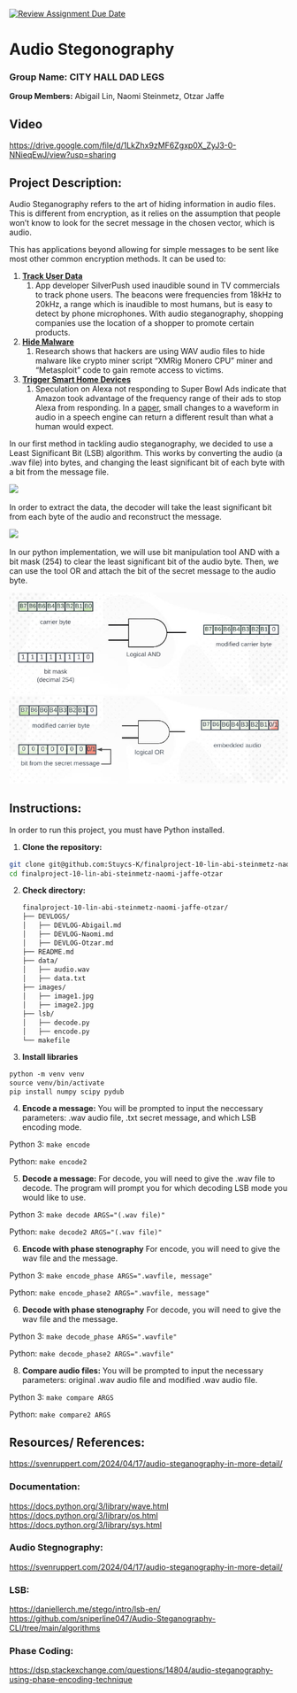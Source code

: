 [![Review Assignment Due Date](https://classroom.github.com/assets/deadline-readme-button-22041afd0340ce965d47ae6ef1cefeee28c7c493a6346c4f15d667ab976d596c.svg)](https://classroom.github.com/a/am3xLbu5)
# Audio Stegonography
 
### Group Name: CITY HALL DAD LEGS

**Group Members:** Abigail Lin, Naomi Steinmetz, Otzar Jaffe

## Video
https://drive.google.com/file/d/1LkZhx9zMF6Zgxp0X_ZyJ3-0-NNieqEwJ/view?usp=sharing
       
## Project Description:

Audio Steganography refers to the art of hiding information in audio files. This is different from encryption, as it relies on the assumption that people won’t know to look for the secret message in the chosen vector, which is audio.

This has applications beyond allowing for simple messages to be sent like most other common encryption methods. It can be used to:
1. **[Track User Data](https://arstechnica.com/information-technology/2017/05/theres-a-spike-in-android-apps-that-covertly-listen-for-inaudible-sounds-in-ads/)**
   1. App developer SilverPush used inaudible sound in TV commercials to track phone users. The beacons were frequencies from 18kHz to 20kHz, a range which is inaudible to most humans, but is easy to detect by phone microphones. With audio steganography, shopping companies use the location of a shopper to promote certain products.
2. **[Hide Malware](https://cisomag.com/hackers-using-steganography-in-wav-audio-files-to-hide-malware/)**
   1. Research shows that hackers are using WAV audio files to hide malware like crypto miner script “XMRig Monero CPU” miner and “Metasploit” code to gain remote access to victims.
3. **[Trigger Smart Home Devices](https://www.theverge.com/2018/2/2/16965484/amazon-alexa-super-bowl-ad-activate-frequency-commercial-echo)**
   1. Speculation on Alexa not responding to Super Bowl Ads indicate that Amazon took advantage of the frequency range of their ads to stop Alexa from responding. In a [paper](http://www.theregister.com/2018/01/11/ai_adversarial_attack_speech_recognition/), small changes to a waveform in audio in a speech engine can return a different result than what a human would expect.

In our first method in tackling audio steganography, we decided to use a Least Significant Bit (LSB) algorithm. This works by converting the audio (a .wav file) into bytes, and changing the least significant bit of each byte with a bit from the message file.

![](https://miro.medium.com/v2/resize:fit:720/format:webp/1*THFuhBPeMI5lE4JiLcF-OQ.png)

In order to extract the data, the decoder will take the least significant bit from each byte of the audio and reconstruct the message.

![](https://miro.medium.com/v2/resize:fit:720/format:webp/1*7ElCrXNicOSyqXdD9XMy3w.png)

In our python implementation, we will use bit manipulation tool AND with a bit mask (254) to clear the least significant bit of the audio byte. Then, we can use the tool OR and attach the bit of the secret message to the audio byte.

![](https://github.com/Stuycs-K/finalproject-10-lin-abi-steinmetz-naomi-jaffe-otzar/blob/main/images/image2.jpg)
![](https://github.com/Stuycs-K/finalproject-10-lin-abi-steinmetz-naomi-jaffe-otzar/blob/main/images/image1.jpg)
  
## Instructions:

In order to run this project, you must have Python installed.
1. **Clone the repository:**
```bash
git clone git@github.com:Stuycs-K/finalproject-10-lin-abi-steinmetz-naomi-jaffe-otzar.git
cd finalproject-10-lin-abi-steinmetz-naomi-jaffe-otzar
```
2. **Check directory:**
   ```
   finalproject-10-lin-abi-steinmetz-naomi-jaffe-otzar/
   ├── DEVLOGS/
   │   ├── DEVLOG-Abigail.md
   │   ├── DEVLOG-Naomi.md
   │   ├── DEVLOG-Otzar.md
   ├── README.md
   ├── data/
   │   ├── audio.wav
   │   ├── data.txt
   ├── images/
   │   ├── image1.jpg
   │   ├── image2.jpg
   ├── lsb/
   │   ├── decode.py
   │   ├── encode.py
   └── makefile
   ```
3. **Install libraries**
```
python -m venv venv
source venv/bin/activate
pip install numpy scipy pydub
```

4. **Encode a message:**
You will be prompted to input the neccessary parameters: .wav audio file, .txt secret message, and which LSB encoding mode.

Python 3: ```make encode```

Python: ```make encode2```

5. **Decode a message:**
For decode, you will need to give the .wav file to decode. The program will prompt you for which decoding LSB mode you would like to use.

Python 3: ```make decode ARGS="(.wav file)"```

Python: ```make decode2 ARGS="(.wav file)"```

6. **Encode with phase stenography**
For encode, you will need to give the wav file and the message.

Python 3: ```make encode_phase ARGS=".wavfile, message"```

Python: ```make encode_phase2 ARGS=".wavfile, message"```

6. **Decode with phase stenography**
For decode, you will need to give the wav file and the message.

Python 3: ```make decode_phase ARGS=".wavfile"```

Python: ```make decode_phase2 ARGS=".wavfile"```

8. **Compare audio files:**
You will be prompted to input the necessary parameters: original .wav audio file and modified .wav audio file.

Python 3: ```make compare ARGS```

Python: ```make compare2 ARGS```

## Resources/ References:

https://svenruppert.com/2024/04/17/audio-steganography-in-more-detail/

### **Documentation:**
https://docs.python.org/3/library/wave.html<br>
https://docs.python.org/3/library/os.html<br>
https://docs.python.org/3/library/sys.html

### **Audio Stegnography:**
https://svenruppert.com/2024/04/17/audio-steganography-in-more-detail/

### **LSB:**
https://daniellerch.me/stego/intro/lsb-en/
https://github.com/sniperline047/Audio-Steganography-CLI/tree/main/algorithms

### **Phase Coding:**
https://dsp.stackexchange.com/questions/14804/audio-steganography-using-phase-encoding-technique
